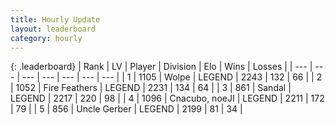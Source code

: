 ```yaml
---
title: Hourly Update
layout: leaderboard
category: hourly
---
```


{: .leaderboard}
| Rank | LV | Player | Division | Elo | Wins | Losses |
| --- | --- | --- | --- | --- | --- | --- |
| <span data-change="0">1</span> | 1105 | <span title="ID: 204953">Wolpe</span> | LEGEND | <span data-change="0">2243</span> | <span data-change="0">132</span> | <span data-change="0">66</span> |
| <span data-change="0">2</span> | 1052 | <span title="ID: 357425">Fire Feathers</span> | LEGEND | <span data-change="0">2231</span> | <span data-change="0">134</span> | <span data-change="0">64</span> |
| <span data-change="0">3</span> | 861 | <span title="ID: 315148">Sandal</span> | LEGEND | <span data-change="0">2217</span> | <span data-change="0">220</span> | <span data-change="0">98</span> |
| <span data-change="0">4</span> | 1096 | <span title="ID: 203132">Cnacubo, noeJI</span> | LEGEND | <span data-change="2">2211</span> | <span data-change="1">172</span> | <span data-change="0">79</span> |
| <span data-change="0">5</span> | 856 | <span title="ID: 31699">Uncle Gerber</span> | LEGEND | <span data-change="0">2199</span> | <span data-change="0">81</span> | <span data-change="0">34</span> |